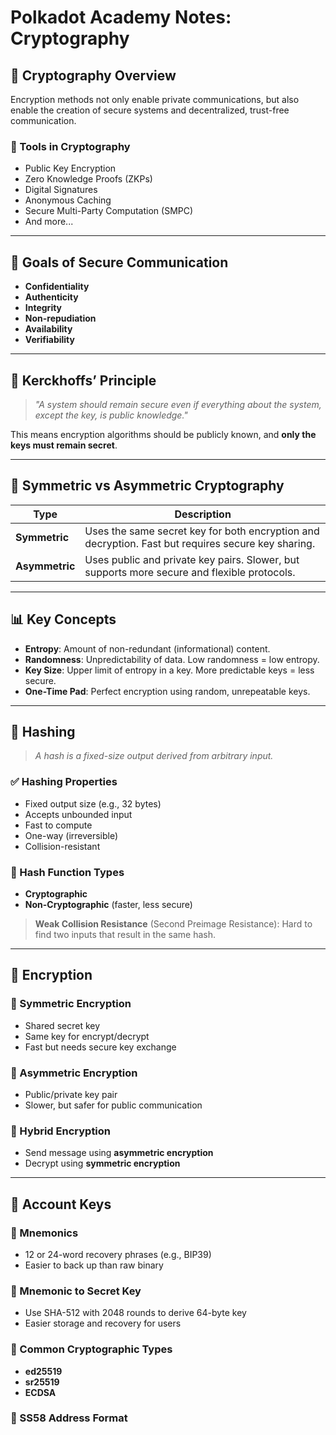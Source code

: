 # Polkadot Academy Notes: Cryptography

## 🔐 Cryptography Overview

Encryption methods not only enable private communications, but also enable the creation of secure systems and decentralized, trust-free communication.

### 📌 Tools in Cryptography

- Public Key Encryption
- Zero Knowledge Proofs (ZKPs)
- Digital Signatures
- Anonymous Caching
- Secure Multi-Party Computation (SMPC)
- And more...

---

## 🎯 Goals of Secure Communication

- **Confidentiality**
- **Authenticity**
- **Integrity**
- **Non-repudiation**
- **Availability**
- **Verifiability**

---

## 🧠 Kerckhoffs’ Principle

> _"A system should remain secure even if everything about the system, except the key, is public knowledge."_

This means encryption algorithms should be publicly known, and **only the keys must remain secret**.

---

## 🔄 Symmetric vs Asymmetric Cryptography

| Type           | Description                                                                                        |
| -------------- | -------------------------------------------------------------------------------------------------- |
| **Symmetric**  | Uses the same secret key for both encryption and decryption. Fast but requires secure key sharing. |
| **Asymmetric** | Uses public and private key pairs. Slower, but supports more secure and flexible protocols.        |

---

## 📊 Key Concepts

- **Entropy**: Amount of non-redundant (informational) content.
- **Randomness**: Unpredictability of data. Low randomness = low entropy.
- **Key Size**: Upper limit of entropy in a key. More predictable keys = less secure.
- **One-Time Pad**: Perfect encryption using random, unrepeatable keys.

---

## 🔁 Hashing

> _A hash is a fixed-size output derived from arbitrary input._

### ✅ Hashing Properties

- Fixed output size (e.g., 32 bytes)
- Accepts unbounded input
- Fast to compute
- One-way (irreversible)
- Collision-resistant

### 📂 Hash Function Types

- **Cryptographic**
- **Non-Cryptographic** (faster, less secure)

> **Weak Collision Resistance** (Second Preimage Resistance): Hard to find two inputs that result in the same hash.

---

## 🔐 Encryption

### 🔸 Symmetric Encryption

- Shared secret key
- Same key for encrypt/decrypt
- Fast but needs secure key exchange

### 🔹 Asymmetric Encryption

- Public/private key pair
- Slower, but safer for public communication

### 🔁 Hybrid Encryption

- Send message using **asymmetric encryption**
- Decrypt using **symmetric encryption**

---

## 🔑 Account Keys

### 🧠 Mnemonics

- 12 or 24-word recovery phrases (e.g., BIP39)
- Easier to back up than raw binary

### 🔄 Mnemonic to Secret Key

- Use SHA-512 with 2048 rounds to derive 64-byte key
- Easier storage and recovery for users

### 🔐 Common Cryptographic Types

- **ed25519**
- **sr25519**
- **ECDSA**

### 🧮 SS58 Address Format

